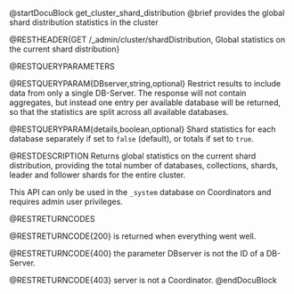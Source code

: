 
@startDocuBlock get_cluster_shard_distribution
@brief provides the global shard distribution statistics in the cluster

@RESTHEADER{GET /_admin/cluster/shardDistribution, Global statistics on the current shard distribution}

@RESTQUERYPARAMETERS

@RESTQUERYPARAM{DBserver,string,optional}
Restrict results to include data from only a single DB-Server. The response
will not contain aggregates, but instead one entry per available database will
be returned, so that the statistics are split across all available databases.

@RESTQUERYPARAM{details,boolean,optional}
Shard statistics for each database separately if set to `false` (default),
or totals if set to `true`.

@RESTDESCRIPTION
Returns global statistics on the current shard distribution, providing the
total number of databases, collections, shards, leader and follower shards
for the entire cluster.

This API can only be used in the `_system` database on Coordinators and
requires admin user privileges.

@RESTRETURNCODES

@RESTRETURNCODE{200} is returned when everything went well.

@RESTRETURNCODE{400} the parameter DBserver is not the ID of a DB-Server.

@RESTRETURNCODE{403} server is not a Coordinator.
@endDocuBlock
